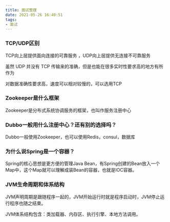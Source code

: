 ```yaml
---
title: 面试整理
date: 2021-05-26 16:40:51
tags:
- 面试
---
```


### TCP/UDP区别

TCP向上层提供面向连接的可靠服务 ，UDP向上层提供无连接不可靠服务

虽然 UDP 并没有 TCP 传输来的准确，但是也能在很多实时性要求高的地方有所作为

对数据准确性要求高，速度可以相对较慢的，可以选用TCP

### Zookeeper是什么框架

Zookeeper是分布式系统协调服务的框架，也叫作服务注册中心

### Dubbo一般用什么注册中心？还有别的选择吗？

Dubbo一般使用Zookeeper，也可以使用Redis，consul，数据库

### 为什么说Spring是一个容器？

Spring的核心思想是更方便的管理Java Bean，有Spring创建的Bean放入一个Map中，这个Map就可以理解成装Bean的容器，也就是IOC容器。

### JVM生命周期和体系结构

JVM声明周期是跟随程序一起的，JVM开始运行时就是程序启动时，JVM停止运行程序也随之结束。

JVM体系结构包含：类加载器、内存区、执行引擎、本地方法调用。